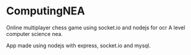 # ComputingNEA
Online multiplayer chess game using socket.io and nodejs for ocr A level computer science nea.

App made using nodejs with express, socket.io and mysql.
